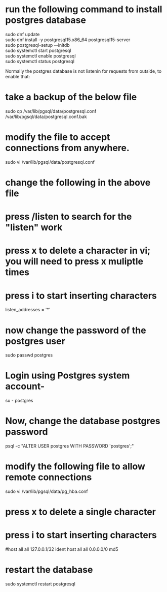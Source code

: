 
# run the following command to install postgres database
sudo dnf update  
sudo dnf install -y postgresql15.x86_64 postgresql15-server  
sudo postgresql-setup --initdb  
sudo systemctl start postgresql  
sudo systemctl enable postgresql  
sudo systemctl status postgresql  

Normally the postgres database is not listenin for requests from outside, to enable that:  

# take a backup of the below file
sudo cp /var/lib/pgsql/data/postgresql.conf /var/lib/pgsql/data/postgresql.conf.bak

# modify the file to accept connections from anywhere.
sudo vi /var/lib/pgsql/data/postgresql.conf
# change the following in the above file
# press /listen to search for the "listen" work
# press x to delete a character in vi; you will need to press x muliptle times
# press i to start inserting characters
listen_addresses = '*'  

# now change the password of the postgres user 
sudo passwd postgres

# Login using Postgres system account-
su - postgres

# Now, change the database postgres password
psql -c "ALTER USER postgres WITH PASSWORD 'postgres';"

# modify the following file to allow remote connections
sudo vi /var/lib/pgsql/data/pg_hba.conf

# press x  to delete a single character
# press i to start inserting characters
#host    all             all             127.0.0.1/32            ident
host    all             all             0.0.0.0/0           md5 

# restart the database
sudo systemctl restart postgresql
